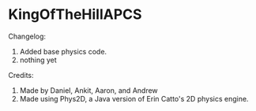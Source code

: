 # KingOfTheHillAPCS
Changelog:
1. Added base physics code.
2. nothing yet

Credits:
1. Made by Daniel, Ankit, Aaron, and Andrew
2. Made using Phys2D, a Java version of Erin Catto's 2D physics engine.

